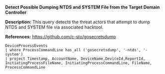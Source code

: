 **Detect Possible Dumping NTDS and SYSTEM File from the Target Domain Controller**

**Description:** This query detects the threat actors that attempt to dump NTDS and SYSTEM file via associated hacktool. 

**References:** https://github.com/c-sto/gosecretsdump

```
DeviceProcessEvents
| where ProcessCommandLine has_all ('gosecretsdump', '-ntds', '-system')
| project Timestamp, AccountName, DeviceName,DeviceId,ReportId, InitiatingProcessFileName, InitiatingProcessCommandLine, FileName, ProcessCommandLine
```
